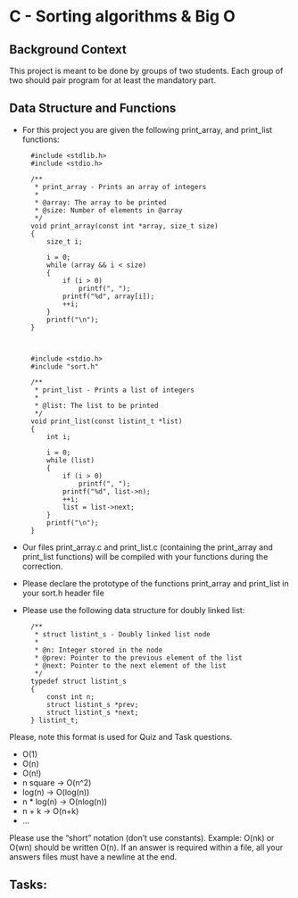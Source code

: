 # C - Sorting algorithms & Big O

## Background Context

This project is meant to be done by groups of two students.
Each group of two should pair program for at least the mandatory part.

## Data Structure and Functions

* For this project you are given the following print_array, and print_list functions:


		#include <stdlib.h>
		#include <stdio.h>
	
		/**
		 * print_array - Prints an array of integers
		 *
		 * @array: The array to be printed
		 * @size: Number of elements in @array
		 */
		void print_array(const int *array, size_t size)
		{
		    size_t i;
		
		    i = 0;
		    while (array && i < size)
		    {	
		        if (i > 0)
		            printf(", ");
		        printf("%d", array[i]);
		        ++i;
		    }
		    printf("\n");
		}



		#include <stdio.h>
		#include "sort.h"
	
		/**
		 * print_list - Prints a list of integers
		 *
		 * @list: The list to be printed
		 */
		void print_list(const listint_t *list)
		{
		    int i;
	
		    i = 0;
		    while (list)
		    {
		        if (i > 0)
		            printf(", ");
		        printf("%d", list->n);
		        ++i;
		        list = list->next;
		    }
		    printf("\n");
		}


* Our files print_array.c and print_list.c (containing the print_array and print_list functions)
 will be compiled with your functions during the correction.
* Please declare the prototype of the functions print_array and print_list in your sort.h header file
* Please use the following data structure for doubly linked list:


		/**
		 * struct listint_s - Doubly linked list node
		 *
		 * @n: Integer stored in the node
		 * @prev: Pointer to the previous element of the list
		 * @next: Pointer to the next element of the list
		 */
		typedef struct listint_s
		{
		    const int n;
		    struct listint_s *prev;
		    struct listint_s *next;
		} listint_t;


Please, note this format is used for Quiz and Task questions.

* O(1)
* O(n)
* O(n!)
* n square -> O(n^2)
* log(n) -> O(log(n))
* n * log(n) -> O(nlog(n))
* n + k -> O(n+k)
* …

Please use the “short” notation (don’t use constants).
Example: O(nk) or O(wn) should be written O(n).
If an answer is required within a file, all your answers files must have a newline at the end.

## Tasks:

